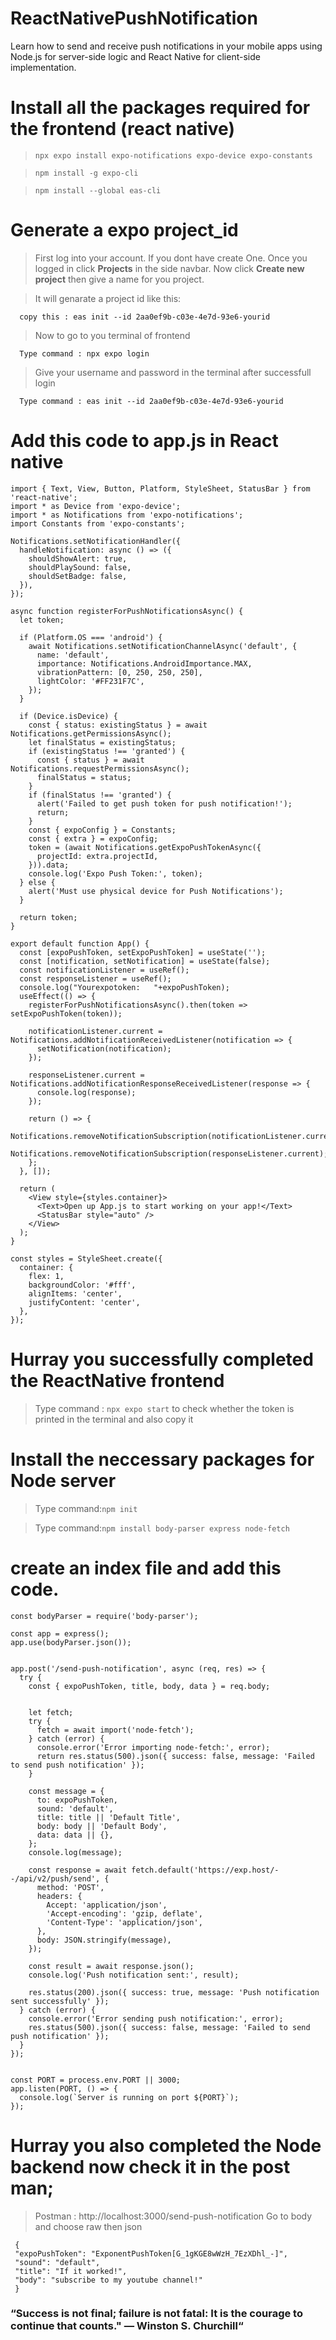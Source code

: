 # ReactNativePushNotification
Learn how to send and receive push notifications in your mobile apps using Node.js for server-side logic and React Native for client-side implementation.

# Install all the packages required for the frontend (react native)

   >`npx expo install expo-notifications expo-device expo-constants`

   >`npm install -g expo-cli`

   >`npm install --global eas-cli`

# Generate a expo project_id

   >First log into your account. If you dont have create One. Once you logged in click **Projects** in the side navbar. Now click **Create new project** then give a name for you project.
   
   >It will genarate a project id like this:
   
      copy this : eas init --id 2aa0ef9b-c03e-4e7d-93e6-yourid 
	 
  >Now to go to you terminal of frontend 
   
      Type command : npx expo login

   >Give your username and password in the terminal  after successfull login 

      Type command : eas init --id 2aa0ef9b-c03e-4e7d-93e6-yourid
	   
# Add this code to app.js in React native
```import React, { useState, useEffect, useRef } from 'react';
import { Text, View, Button, Platform, StyleSheet, StatusBar } from 'react-native';
import * as Device from 'expo-device';
import * as Notifications from 'expo-notifications';
import Constants from 'expo-constants';

Notifications.setNotificationHandler({
  handleNotification: async () => ({
    shouldShowAlert: true,
    shouldPlaySound: false,
    shouldSetBadge: false,
  }),
});

async function registerForPushNotificationsAsync() {
  let token;

  if (Platform.OS === 'android') {
    await Notifications.setNotificationChannelAsync('default', {
      name: 'default',
      importance: Notifications.AndroidImportance.MAX,
      vibrationPattern: [0, 250, 250, 250],
      lightColor: '#FF231F7C',
    });
  }

  if (Device.isDevice) {
    const { status: existingStatus } = await Notifications.getPermissionsAsync();
    let finalStatus = existingStatus;
    if (existingStatus !== 'granted') {
      const { status } = await Notifications.requestPermissionsAsync();
      finalStatus = status;
    }
    if (finalStatus !== 'granted') {
      alert('Failed to get push token for push notification!');
      return;
    }
    const { expoConfig } = Constants;
    const { extra } = expoConfig;
    token = (await Notifications.getExpoPushTokenAsync({
      projectId: extra.projectId,
    })).data;
    console.log('Expo Push Token:', token);
  } else {
    alert('Must use physical device for Push Notifications');
  }

  return token;
}

export default function App() {
  const [expoPushToken, setExpoPushToken] = useState('');
  const [notification, setNotification] = useState(false);
  const notificationListener = useRef();
  const responseListener = useRef();
  console.log("Yourexpotoken:   "+expoPushToken);
  useEffect(() => {
    registerForPushNotificationsAsync().then(token => setExpoPushToken(token));

    notificationListener.current = Notifications.addNotificationReceivedListener(notification => {
      setNotification(notification);
    });

    responseListener.current = Notifications.addNotificationResponseReceivedListener(response => {
      console.log(response);
    });

    return () => {
      Notifications.removeNotificationSubscription(notificationListener.current);
      Notifications.removeNotificationSubscription(responseListener.current);
    };
  }, []);

  return (
    <View style={styles.container}>
      <Text>Open up App.js to start working on your app!</Text>
      <StatusBar style="auto" />
    </View>
  );
}

const styles = StyleSheet.create({
  container: {
    flex: 1,
    backgroundColor: '#fff',
    alignItems: 'center',
    justifyContent: 'center',
  },
});
```
# Hurray you successfully completed the ReactNative frontend

  >Type command : `npx expo start` to check whether the token is printed in the terminal and also copy it

# Install the neccessary packages for Node server

 >Type command:`npm init`

 >Type command:`npm install body-parser express node-fetch`

# create an index file and add this code.

```const express = require('express');
const bodyParser = require('body-parser');

const app = express();
app.use(bodyParser.json());


app.post('/send-push-notification', async (req, res) => {
  try {
    const { expoPushToken, title, body, data } = req.body;

    
    let fetch;
    try {
      fetch = await import('node-fetch');
    } catch (error) {
      console.error('Error importing node-fetch:', error);
      return res.status(500).json({ success: false, message: 'Failed to send push notification' });
    }

    const message = {
      to: expoPushToken,
      sound: 'default',
      title: title || 'Default Title',
      body: body || 'Default Body',
      data: data || {},
    };
    console.log(message);

    const response = await fetch.default('https://exp.host/--/api/v2/push/send', {
      method: 'POST',
      headers: {
        Accept: 'application/json',
        'Accept-encoding': 'gzip, deflate',
        'Content-Type': 'application/json',
      },
      body: JSON.stringify(message),
    });

    const result = await response.json();
    console.log('Push notification sent:', result);

    res.status(200).json({ success: true, message: 'Push notification sent successfully' });
  } catch (error) {
    console.error('Error sending push notification:', error);
    res.status(500).json({ success: false, message: 'Failed to send push notification' });
  }
});


const PORT = process.env.PORT || 3000;
app.listen(PORT, () => {
  console.log(`Server is running on port ${PORT}`);
});
```
# Hurray you also completed the Node backend now check it in the post man;
 >Postman : http://localhost:3000/send-push-notification
 >Go to body and choose raw then json
 ```
  {
  "expoPushToken": "ExponentPushToken[G_1gKGE8wWzH_7EzXDhl_-]",
  "sound": "default",
  "title": "If it worked!",
  "body": "subscribe to my youtube channel!"
  }
```
### “Success is not final; failure is not fatal: It is the courage to continue that counts." — Winston S. Churchill“
  

